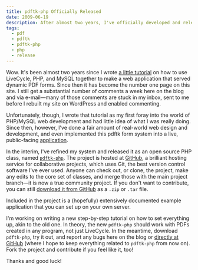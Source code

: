 ```yaml
---
title: pdftk-php Officially Released
date: 2009-06-19
description: After almost two years, I've officially developed and released pdftk-php--a script that lets you inject form data into a PDF with PHP.
tags: 
  - pdf
  - pdftk
  - pdftk-php
  - php
  - release
---
```



Wow. It's been almost two years since I wrote [a little tutorial][tut] on how to use LiveCycle, PHP, and MySQL together to make a web application that served dynamic PDF forms. Since then it has become the number one page on this site. I still get a substantial number of comments a week here on the blog and via e-mail—many of those comments are stuck in my inbox, sent to me before I rebuilt my site on WordPress and enabled commenting.

Unfortunately, though, I wrote that tutorial as my first foray into the world of PHP/MySQL web development and had little idea of what I was really doing. Since then, however, I've done a fair amount of real-world web design and development, and even implemented this pdftk form system into a live, public-facing [application][mmlab].

In the interim, I've refined my system and released it as an open source PHP class, named [`pdftk-php`][pdftk-php]. The project is hosted at [GitHub][github], a brilliant hosting service for collaborative projects, which uses Git, the best version control software I've ever used. Anyone can check out, or clone, the project, make any edits to the core set of classes, and merge those with the main project branch—it is now a true community project. If you don't want to contribute, you can still [download it from GitHub][download] as a `.zip` or `.tar` file.

Included in the project is a (hopefully) extensively documented example application that you can set up on your own server.

I'm working on writing a new step-by-step tutorial on how to set everything up, akin to the old one. In theory, the new `pdftk-php` should work with PDFs created in any program, not just LiveCycle. In the meantime, download `pdftk-php`, try it out, and report any bugs here on the blog or [directly at GitHub][issues] (where I hope to keep everything related to `pdftk-php` from now on). Fork the project and contribute if you feel like it, too!

Thanks and good luck!

[tut]: /blog/2007/10/06/populating-a-livecycle-pdf-with-php-and-mysql/ "Populating a LiveCycle PDF with PHP and MySQL"
[mmlab]: http://mmlab.lib.byu.edu "HBLL Multimedia Lab"
[github]: http://github.com "GitHub"
[pdftk-php]: http://github.com/andrewheiss/pdftk-php/ "pdftk-php on GitHub"
[download]: http://github.com/andrewheiss/pdftk-php/downloads "Download pdftk-php at GitHub"
[issues]: http://github.com/andrewheiss/pdftk-php/issues "Report an issue at GitHub"
